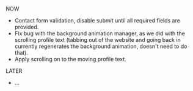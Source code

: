 NOW
- Contact form validation, disable submit until all required fields are provided.
- Fix bug with the background animation manager, as we did with the scrolling profile text (tabbing out of the website and going back in currently regenerates the background animation, doesn't need to do that).
- Apply scrolling on to the moving profile text.

LATER
- ...
